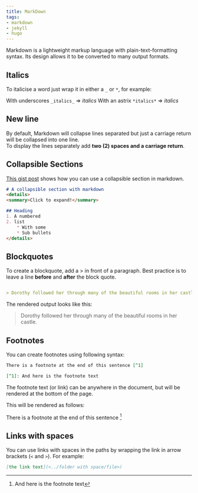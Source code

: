 ```yaml
---
title: MarkDown
tags:
- markdown
- jekyll
- hugo
---
```


Markdown is a lightweight markup language with plain-text-formatting syntax. Its design allows it to be converted to many output formats.
<!--more-->

## Italics

To italicise a word just wrap it in either a `_` or `*`, for example:

With underscores `_italics_` => _italics_
With an astrix `*italics*` => *italics*

## New line

By default, Markdown will collapse lines separated but just a carriage return will be collapsed into one line.  
To display the lines separately add **two (2) spaces and a carriage return**.

## Collapsible Sections

[This gist post](https://gist.github.com/pierrejoubert73/902cc94d79424356a8d20be2b382e1ab) shows how you can use a collapsible section in markdown.

```markdown
# A collapsible section with markdown
<details>
<summary>Click to expand!</summary>

## Heading
1. A numbered
2. list
    * With some
    * Sub bullets
</details>
```

## Blockquotes
To create a blockquote, add a > in front of a paragraph.
Best practice is to leave a line **before** and **after** the block quote.

```markdown

> Dorothy followed her through many of the beautiful rooms in her castle.

```
The rendered output looks like this:

> Dorothy followed her through many of the beautiful rooms in her castle.

## Footnotes

You can create footnotes using following syntax:

```markdown
There is a footnote at the end of this sentence [^1]

[^1]: And here is the footnote text
```

The footnote text (or link) can be anywhere in the document, but will be rendered at the bottom of the page.

This will be rendered as follows:

There is a footnote at the end of this sentence [^1]

[^1]: And here is the footnote text

## Links with spaces

You can use links with spaces in the paths by wrapping the link in arrow brackets (`<` and `>`). For example:

```markdown
[the link text](<../folder with space/file>)
```